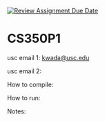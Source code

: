 [![Review Assignment Due Date](https://classroom.github.com/assets/deadline-readme-button-22041afd0340ce965d47ae6ef1cefeee28c7c493a6346c4f15d667ab976d596c.svg)](https://classroom.github.com/a/9YJ-1Umm)
# CS350P1

usc email 1: kwada@usc.edu
  
usc email 2:
  
How to compile:
  
How to run:

Notes:
